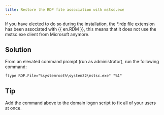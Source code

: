 ```yaml
---
title: Restore the RDP file association with mstsc.exe
---
```

If you have elected to do so during the installation, the *.rdp file extension has been associated with {{ en.RDM }}, this means that it does not use the mstsc.exe client from Microsoft anymore.
## Solution
From an elevated command prompt (run as administrator), run the following command:  

`ftype RDP.File="%systemroot%\system32\mstsc.exe" "%1"`
## Tip
Add the command above to the domain logon script to fix all of your users at once.
